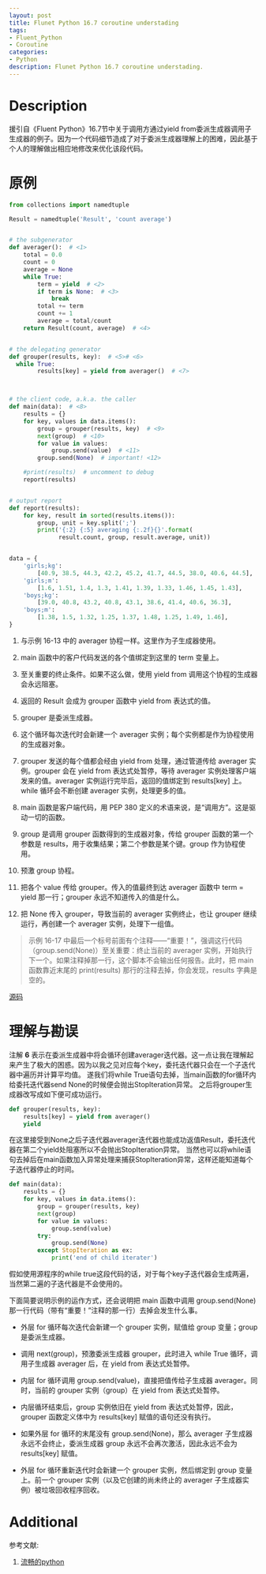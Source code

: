 ```yaml
---
layout: post
title: Flunet Python 16.7 coroutine understading
tags:
- Fluent_Python
- Coroutine
categories:
- Python
description: Flunet Python 16.7 coroutine understading.
---
```



# Description
援引自《Fluent Python》16.7节中关于调用方通过yield from委派生成器调用子生成器的例子。因为一个代码细节造成了对于委派生成器理解上的困难，因此基于个人的理解做出相应地修改来优化该段代码。


# 原例

```python
from collections import namedtuple

Result = namedtuple('Result', 'count average')


# the subgenerator
def averager():  # <1>
    total = 0.0
    count = 0
    average = None
    while True:
        term = yield  # <2>
        if term is None:  # <3>
            break
        total += term
        count += 1
        average = total/count
    return Result(count, average)  # <4>


# the delegating generator
def grouper(results, key):  # <5># <6>
  while True:
        results[key] = yield from averager()  # <7>



# the client code, a.k.a. the caller
def main(data):  # <8>
    results = {}
    for key, values in data.items():
        group = grouper(results, key)  # <9>
        next(group)  # <10>
        for value in values:
            group.send(value)  # <11>
        group.send(None)  # important! <12>

    #print(results)  # uncomment to debug
    report(results)


# output report
def report(results):
    for key, result in sorted(results.items()):
        group, unit = key.split(';')
        print('{:2} {:5} averaging {:.2f}{}'.format(
              result.count, group, result.average, unit))


data = {
    'girls;kg':
        [40.9, 38.5, 44.3, 42.2, 45.2, 41.7, 44.5, 38.0, 40.6, 44.5],
    'girls;m':
        [1.6, 1.51, 1.4, 1.3, 1.41, 1.39, 1.33, 1.46, 1.45, 1.43],
    'boys;kg':
        [39.0, 40.8, 43.2, 40.8, 43.1, 38.6, 41.4, 40.6, 36.3],
    'boys;m':
        [1.38, 1.5, 1.32, 1.25, 1.37, 1.48, 1.25, 1.49, 1.46],
}
```

1. 与示例 16-13 中的 averager 协程一样。这里作为子生成器使用。

2. main 函数中的客户代码发送的各个值绑定到这里的 term 变量上。

3. 至关重要的终止条件。如果不这么做，使用 yield from 调用这个协程的生成器会永远阻塞。

4. 返回的 Result 会成为 grouper 函数中 yield from 表达式的值。

5. grouper 是委派生成器。

6. 这个循环每次迭代时会新建一个 averager 实例；每个实例都是作为协程使用的生成器对象。

7. grouper 发送的每个值都会经由 yield from 处理，通过管道传给 averager 实例。grouper 会在 yield from 表达式处暂停，等待 averager 实例处理客户端发来的值。averager 实例运行完毕后，返回的值绑定到 results[key] 上。while 循环会不断创建 averager 实例，处理更多的值。

8. main 函数是客户端代码，用 PEP 380 定义的术语来说，是“调用方”。这是驱动一切的函数。

9. group 是调用 grouper 函数得到的生成器对象，传给 grouper 函数的第一个参数是 results，用于收集结果；第二个参数是某个键。group 作为协程使用。

10. 预激 group 协程。

11. 把各个 value 传给 grouper。传入的值最终到达 averager 函数中 term = yield 那一行；grouper 永远不知道传入的值是什么。

12. 把 None 传入 grouper，导致当前的 averager 实例终止，也让 grouper 继续运行，再创建一个 averager 实例，处理下一组值。

>示例 16-17 中最后一个标号前面有个注释——“重要！”，强调这行代码（group.send(None)）至关重要：终止当前的 averager 实例，开始执行下一个。如果注释掉那一行，这个脚本不会输出任何报告。此时，把 main 函数靠近末尾的 print(results) 那行的注释去掉，你会发现，results 字典是空的。

[源码](https://github.com/fluentpython/example-code/blob/master/16-coroutine/coroaverager3.py)

# 理解与勘误

注解 **6** 表示在委派生成器中将会循环创建averager迭代器。这一点让我在理解起来产生了极大的困惑。因为以我之见对应每个key，委托迭代器只会在一个子迭代器中遍历并计算平均值。
遂我们将while True语句去掉，当main函数的for循环内给委托迭代器send None的时候便会抛出StopIteration异常。
之后将grouper生成器改写成如下便可成功运行。

```python
def grouper(results, key):
    results[key] = yield from averager()
    yield
```
在这里接受到None之后子迭代器averager迭代器也能成功返值Result，委托迭代器在第二个yield处阻塞所以不会抛出StopIteration异常。
当然也可以将while语句去掉后在main函数加入异常处理来捕获StopIteration异常，这样还能知道每个子迭代器停止的时间。

```python
def main(data):
    results = {}
    for key, values in data.items():
        group = grouper(results, key)
        next(group)
        for value in values:
            group.send(value)
        try:
            group.send(None)
        except StopIteration as ex:
            print('end of child iterater')
```

假如使用源程序的while true这段代码的话，对于每个key子迭代器会生成两遍，当然第二遍的子迭代器是不会使用的。

下面简要说明示例的运作方式，还会说明把 main 函数中调用 group.send(None) 那一行代码（带有“重要！”注释的那一行）去掉会发生什么事。

* 外层 for 循环每次迭代会新建一个 grouper 实例，赋值给 group 变量；group 是委派生成器。

* 调用 next(group)，预激委派生成器 grouper，此时进入 while True 循环，调用子生成器 averager 后，在 yield from 表达式处暂停。

* 内层 for 循环调用 group.send(value)，直接把值传给子生成器 averager。同时，当前的 grouper 实例（group）在 yield from 表达式处暂停。

* 内层循环结束后，group 实例依旧在 yield from 表达式处暂停，因此，grouper 函数定义体中为 results[key] 赋值的语句还没有执行。

* 如果外层 for 循环的末尾没有 group.send(None)，那么 averager 子生成器永远不会终止，委派生成器 group 永远不会再次激活，因此永远不会为 results[key] 赋值。

* 外层 for 循环重新迭代时会新建一个 grouper 实例，然后绑定到 group 变量上。前一个 grouper 实例（以及它创建的尚未终止的 averager 子生成器实例）被垃圾回收程序回收。

# Additional
参考文献:
1. [流畅的python](http://www.ituring.com.cn/book/1564)
